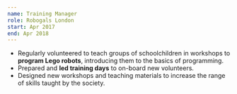 ```yaml
---
name: Training Manager
role: Robogals London
start: Apr 2017
end: Apr 2018
---
```


- Regularly volunteered to teach groups of schoolchildren in workshops to **program Lego robots**, introducing them to the basics of programming.
- Prepared and **led training days** to on-board new volunteers.
- Designed new workshops and teaching materials to increase the range of skills taught by the society.
